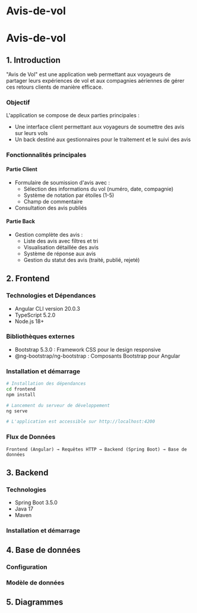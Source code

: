 # Avis-de-vol

# Avis-de-vol

## 1. Introduction
"Avis de Vol" est une application web permettant aux voyageurs de partager leurs expériences de vol et aux compagnies aériennes de gérer ces retours clients de manière efficace.

### Objectif
L'application se compose de deux parties principales :
- Une interface client permettant aux voyageurs de soumettre des avis sur leurs vols
- Un back destiné aux gestionnaires pour le traitement et le suivi des avis

### Fonctionnalités principales
#### Partie Client
- Formulaire de soumission d'avis avec :
  - Sélection des informations du vol (numéro, date, compagnie)
  - Système de notation par étoiles (1-5)
  - Champ de commentaire
- Consultation des avis publiés

#### Partie Back
- Gestion complète des avis :
  - Liste des avis avec filtres et tri
  - Visualisation détaillée des avis
  - Système de réponse aux avis
  - Gestion du statut des avis (traité, publié, rejeté)

## 2. Frontend

### Technologies et Dépendances
- Angular CLI version 20.0.3
- TypeScript 5.2.0
- Node.js 18+

### Bibliothèques externes
- Bootstrap 5.3.0 : Framework CSS pour le design responsive
- @ng-bootstrap/ng-bootstrap : Composants Bootstrap pour Angular

### Installation et démarrage
```bash
# Installation des dépendances
cd frontend
npm install

# Lancement du serveur de développement
ng serve

# L'application est accessible sur http://localhost:4200
```

### Flux de Données
```
Frontend (Angular) → Requêtes HTTP → Backend (Spring Boot) → Base de données
```

## 3. Backend
### Technologies
- Spring Boot 3.5.0
- Java 17
- Maven

### Installation et démarrage


## 4. Base de données
### Configuration


### Modèle de données


## 5. Diagrammes
